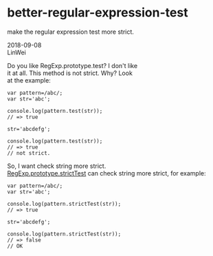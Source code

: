 # better-regular-expression-test
make the regular expression test more strict.  
  
2018-09-08      
LinWei        
   
Do you like RegExp.prototype.test? I don't like   
it at all. This method is not strict. Why? Look   
at the example:  

```  
var pattern=/abc/;
var str='abc';

console.log(pattern.test(str));
// => true

str='abcdefg';

console.log(pattern.test(str));
// => true 
// not strict.
```    
So, I want check string more strict.  
[RegExp.prototype.strictTest](https://github.com/asilinwei/better-regular-expression-test/blob/master/strictTest.js) can check string more strict, for example:  
  
```
var pattern=/abc/;
var str='abc';

console.log(pattern.strictTest(str));
// => true 

str='abcdefg';

console.log(pattern.strictTest(str));
// => false
// OK
```  